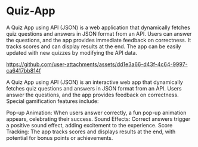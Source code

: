 # Quiz-App
A Quiz App using API (JSON) is a web application that dynamically fetches quiz questions and answers in JSON format from an API. Users can answer the questions, and the app provides immediate feedback on correctness. It tracks scores and can display results at the end. The app can be easily updated with new quizzes by modifying the API data.


https://github.com/user-attachments/assets/dd1e3a66-d43f-4c64-9997-ca6417bb814f

A Quiz App using API (JSON) is an interactive web app that dynamically fetches quiz questions and answers in JSON format from an API. Users answer the questions, and the app provides feedback on correctness. Special gamification features include:

Pop-up Animation: When users answer correctly, a fun pop-up animation appears, celebrating their success.
Sound Effects: Correct answers trigger a positive sound effect, adding excitement to the experience.
Score Tracking: The app tracks scores and displays results at the end, with potential for bonus points or achievements.
